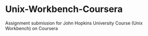 # Unix-Workbench-Coursera

Assignment submission for John Hopkins University Course (Unix Workbench) on Coursera


